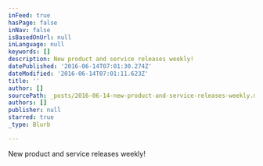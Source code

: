 ```yaml
---
inFeed: true
hasPage: false
inNav: false
isBasedOnUrl: null
inLanguage: null
keywords: []
description: New product and service releases weekly!
datePublished: '2016-06-14T07:01:30.274Z'
dateModified: '2016-06-14T07:01:11.623Z'
title: ''
author: []
sourcePath: _posts/2016-06-14-new-product-and-service-releases-weekly.md
authors: []
publisher: null
starred: true
_type: Blurb

---
```

New product and service releases weekly!